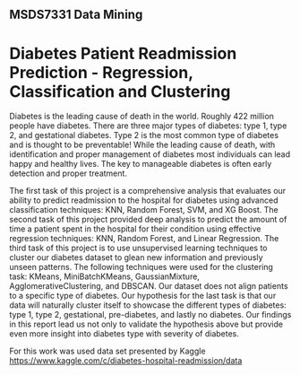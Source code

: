 ## MSDS7331 Data Mining

# Diabetes Patient Readmission Prediction - Regression, Classification and Clustering

Diabetes is the leading cause of death in the world. Roughly 422 million people have diabetes. There are three major types of diabetes: type 1, type 2, and gestational diabetes. Type 2 is the most common type of diabetes and is thought to be preventable! While the leading cause of death, with identification and proper management of diabetes most individuals can lead happy and healthy lives. The key to manageable diabetes is often early detection and proper treatment.

The first task of this project is a comprehensive analysis that evaluates our ability to predict readmission to the hospital for diabetes using advanced classification techniques: KNN, Random Forest, SVM, and XG Boost. The second task of this project provided deep analysis to predict the amount of time a patient spent in the hospital for their condition using effective regression techniques: KNN, Random Forest, and Linear Regression. The third task of this project is to use unsupervised learning techniques to cluster our diabetes dataset to glean new information and previously unseen patterns. The following techniques were used for the clustering task: KMeans, MiniBatchKMeans, GaussianMixture, AgglomerativeClustering, and DBSCAN. Our dataset does not align patients to a specific type of diabetes. Our hypothesis for the last task is that our data will naturally cluster itself to showcase the different types of diabetes: type 1, type 2, gestational, pre-diabetes, and lastly no diabetes. Our findings in this report lead us not only to validate the hypothesis above but provide even more insight into diabetes type with severity of diabetes.

For this work was used data set presented by Kaggle https://www.kaggle.com/c/diabetes-hospital-readmission/data


